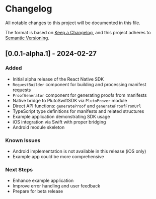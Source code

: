 # Changelog

All notable changes to this project will be documented in this file.

The format is based on [Keep a Changelog](https://keepachangelog.com/en/1.0.0/),
and this project adheres to [Semantic Versioning](https://semver.org/spec/v2.0.0.html).

## [0.0.1-alpha.1] - 2024-02-27

### Added

- Initial alpha release of the React Native SDK
- `RequestBuilder` component for building and processing manifest requests
- `ProofGenerator` component for generating proofs from manifests
- Native bridge to PlutoSwiftSDK via `PlutoProver` module
- Direct API functions: `generateProof` and `generateProofFromUrl`
- TypeScript type definitions for manifests and related structures
- Example application demonstrating SDK usage
- iOS integration via Swift with proper bridging
- Android module skeleton

### Known Issues

- Android implementation is not available in this release (iOS only)
- Example app could be more comprehensive

### Next Steps

- Enhance example application
- Improve error handling and user feedback
- Prepare for beta release
